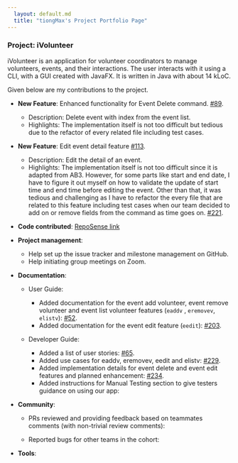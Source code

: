 ```yaml
---
  layout: default.md
  title: "tiongMax's Project Portfolio Page"
---
```


### Project: iVolunteer

iVolunteer is an application for volunteer coordinators to manage volunteers, events, and their interactions. The user 
interacts with it using a CLI, with a GUI created with JavaFX. It is written in Java with about 14 kLoC.

Given below are my contributions to the project.

* **New Feature**: Enhanced functionality for Event Delete command. [#89](https://github.com/AY2324S1-CS2103T-T14-4/tp/pull/89).
  * Description: Delete event with index from the event list.
  * Highlights: The implementation itself is not too difficult but tedious due to the refactor of every related file
    including test cases.

* **New Feature**: Edit event detail feature [#113](https://github.com/AY2324S1-CS2103T-T14-4/tp/pull/113).
  * Description: Edit the detail of an event.
  * Highlights: The implementation itself is not too difficult since it is adapted from AB3. However, for some parts like 
    start and end date, I have to figure it out myself on how to validate the update of start time and end time before
    editing the event. Other than that, it was tedious and challenging as I have to refactor the every file that are 
    related to this feature including test cases when our team decided to add on or remove fields from the command as 
    time goes on. [#221](https://github.com/AY2324S1-CS2103T-T14-4/tp/pull/221).

* **Code contributed**: [RepoSense link](https://nus-cs2103-ay2324s1.github.io/tp-dashboard/?search=tiongMax&breakdown=true)

* **Project management**: 
    * Help set up the issue tracker and milestone management on GitHub.
    * Help initiating group meetings on Zoom.

* **Documentation**: 
  * User Guide: 
    * Added documentation for the event add volunteer, event remove volunteer and event list volunteer features (`eaddv`
      , `eremovev`, `elistv`): [#52](https://github.com/AY2324S1-CS2103T-T14-4/tp/pull/52).
    * Added documentation for the event edit feature (`eedit`): [#203](https://github.com/AY2324S1-CS2103T-T14-4/tp/pull/203).
    
  * Developer Guide:
    * Added a list of user stories: [#65](https://github.com/AY2324S1-CS2103T-T14-4/tp/pull/65).
    * Added use cases for eaddv, eremovev, eedit and elistv: [#229](https://github.com/AY2324S1-CS2103T-T14-4/tp/pull/229).
    * Added implementation details for event delete and event edit features and planned enhancement: 
      [#234](https://github.com/AY2324S1-CS2103T-T14-4/tp/pull/234).
    * Added instructions for Manual Testing section to give testers guidance on using our app:
    
* **Community**: 
  * PRs reviewed and providing feedback based on teammates comments (with non-trivial review comments):
    
  * Reported bugs for other teams in the cohort:

* **Tools**: 

